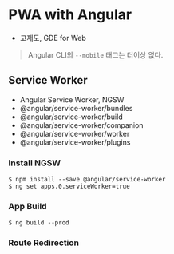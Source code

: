 # PWA with Angular
- 고재도, GDE for Web

> Angular CLI의 `--mobile` 태그는 더이상 없다.

## Service Worker
- Angular Service Worker, NGSW
- @angular/service-worker/bundles
- @angular/service-worker/build
- @angular/service-worker/companion
- @angular/service-worker/worker
- @angular/service-worker/plugins

### Install NGSW
```
$ npm install --save @angular/service-worker
$ ng set apps.0.serviceWorker=true
```

### App Build
```
$ ng build --prod
```

### Route Redirection
